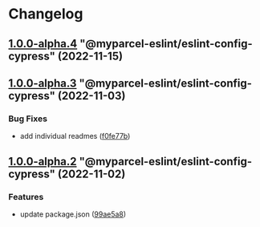 # Changelog

<!-- MONODEPLOY:BELOW -->

## [1.0.0-alpha.4](https://github/myparcelnl/eslint/compare/@myparcel-eslint/eslint-config-cypress@1.0.0-alpha.3...@myparcel-eslint/eslint-config-cypress@1.0.0-alpha.4) "@myparcel-eslint/eslint-config-cypress" (2022-11-15)




## [1.0.0-alpha.3](https://github/myparcelnl/eslint/compare/@myparcel-eslint/eslint-config-cypress@1.0.0-alpha.2...@myparcel-eslint/eslint-config-cypress@1.0.0-alpha.3) "@myparcel-eslint/eslint-config-cypress" (2022-11-03)


### Bug Fixes

* add individual readmes ([f0fe77b](https://github/myparcelnl/eslint/commit/f0fe77bd13668afdc7472d474aa967771945ae99))




## [1.0.0-alpha.2](https://github/myparcelnl/eslint/compare/@myparcel-eslint/eslint-config-cypress@1.0.0-alpha.0...@myparcel-eslint/eslint-config-cypress@1.0.0-alpha.2) "@myparcel-eslint/eslint-config-cypress" (2022-11-02)


### Features

* update package.json ([99ae5a8](https://github/myparcelnl/eslint/commit/99ae5a866389101f92e0b7ea077306d9dabb44e4))


